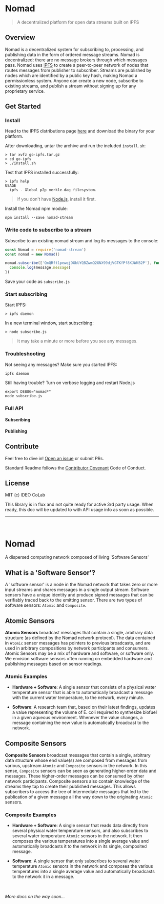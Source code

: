 # Nomad 

> A decentralized platform for open data streams built on IPFS

## Overview 
Nomad is a decentralized system for subscribing to, processing, and publishing data in the form of ordered message streams. Nomad is decentralized: there are no message brokers through which messages pass. Nomad uses [IPFS](http://ipfs.io) to create a peer-to-peer network of nodes that routes messages from publisher to subscriber. Streams are published by nodes which are identified by a public key hash, making Nomad a permissionless system. Anyone can create a new node, subscribe to existing streams, and publish a stream without signing up for any proprietary service.

## Get Started  

### Install
Head to the IPFS distributions page [here](https://dist.ipfs.io/#go-ipfs) and download the binary for your platform. 

After downloading, untar the archive and run the included ```install.sh```:
```console
> tar xvfz go-ipfs.tar.gz
> cd go-ipfs
> ./install.sh
```

Test that IPFS installed successfully:
```console
> ipfs help
USAGE
  ipfs - Global p2p merkle-dag filesystem.
```

> If you don't have [Node.js](https://nodejs.org/en/download/), install it first.

Install the Nomad npm module:
```console
npm install --save nomad-stream
```

### Write code to subscribe to a stream
Subscribe to an existing nomad stream and log its messages to the console:
```javascript
const Nomad = require('nomad-stream')
const nomad = new Nomad()

nomad.subscribe(['QmQRft1pewqjDGbUYQBZwmQ2GNX99djVGTKfPf8XJWKB2P'], function(message) {
  console.log(message.message)
})
```

Save your code as ```subscribe.js```

### Start subscribing
Start IPFS:
```console
> ipfs daemon
```

In a new terminal window, start subscribing:
```console
> node subscribe.js
```

> It may take a minute or more before you see any messages.

### Troubleshooting

Not seeing any messages? Make sure you started IPFS:
```console
ipfs daemon
```

Still having trouble? Turn on verbose logging and restart Node.js
```console
export DEBUG="nomad*"
node subscribe.js
```

### Full API

#### Subscribing
#### Publishing

## Contribute

Feel free to dive in! [Open an issue](https://github.com/RichardLitt/standard-readme/issues/new) or submit PRs.

Standard Readme follows the [Contributor Covenant](http://contributor-covenant.org/version/1/3/0/) Code of Conduct.

## License

MIT (c) IDEO CoLab











This library is in flux and not quite ready for active 3rd party usage. When ready, this doc will be updated to with API usage info as soon as possible. 

---------

<br />

# Nomad
A dispersed computing network composed of living 'Software Sensors'


## What is a 'Software Sensor'?

A 'software sensor' is a node in the Nomad network that takes zero or more input streams and shares messages in a single output stream. Software sensors have a unique identity and produce signed messages that can be verifiably traced back to the emitting sensor. There are two types of software sensors: `Atomic` and `Composite`.


## Atomic Sensors

**Atomic Sensors** broadcast messages that contain a single, arbitrary data structure (as defined by the Nomad network protocol). The data contained in `Atomic` sensor messages has pointers to previous broadcasts, and are used in arbitrary compositions by network participants and consumers. Atomic Sensors may be a mix of hardware and software, or software only. We envision software sensors often running on embedded hardware and publishing messages based on sensor readings.

### Atomic Examples

- **Hardware + Software**: A single sensor that consists of a physical water temperature sensor that is able to automatically broadcast a message with the current water temperature, to the network, every minute.

- **Software**: A research team that, based on their latest findings, updates a value representing the volume of E. coli required to synthesize biofuel in a given aqueous environment. Whenever the value changes, a message containing the new value is automatically broadcast to the network.


## Composite Sensors

**Composite Sensors** broadcast messages that contain a single, arbitrary data structure whose end value(s) are composed from messages from various, upstream `Atomic` and `Composite` sensors in the network. In this sense, `Composite` sensors can be seen as generating higher-order data and messages. These higher-order messages can be consumed by other network participants. Composite sensors also contain knowledge of the streams they tap to create their published messages. This allows subscribers to access the tree of intermediate messages that led to the publication of a given message all the way down to the originating `Atomic` sensors.

### Composite Examples

- **Hardware + Software**: A single sensor that reads data directly from several physical water temperature sensors, and also subscribes to several water temperature `Atomic` sensors in the network. It then composes the various temperatures into a single average value and automatically broadcasts it to the network in its single, composited message.

- **Software**: A single sensor that only subscribes to several water temperature `Atomic` sensors in the network and composes the various temperatures into a single average value and automatically broadcasts to the network it in a message. 

<br /><br />
_More docs on the way soon..._
